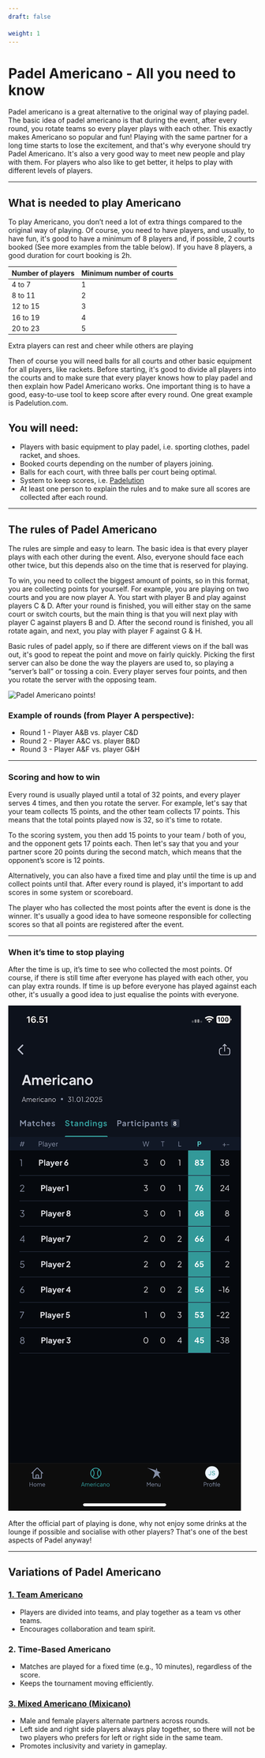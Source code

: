 ```yaml
---
draft: false

weight: 1
---
```

# Padel Americano - All you need to know

Padel americano is a great alternative to the original way of playing padel. The basic idea of padel americano is that during the event, after every round, you rotate teams so every player plays with each other. This exactly makes Americano so popular and fun! Playing with the same partner for a long time starts to lose the excitement, and that's why everyone should try Padel Americano. It's also a very good way to meet new people and play with them. For players who also like to get better, it helps to play with different levels of players.

---

## What is needed to play Americano

To play Americano, you don’t need a lot of extra things compared to the original way of playing. Of course, you need to have players, and usually, to have fun, it's good to have a minimum of 8 players and, if possible, 2 courts booked (See more examples from the table below). If you have 8 players, a good duration for court booking is 2h.

| Number of players                                         | Minimum number of courts |
|-----------------------------------------------------------|--------------------------|
|                           4 to 7                          |             1            |
|                          8 to 11                          |             2            |
|                          12 to 15                         |             3            |
|                          16 to 19                         |             4            |
|                          20 to 23                         |             5            |



Extra players can rest and cheer while others are playing

Then of course you will need balls for all courts and other basic equipment for all players, like rackets. Before starting, it's good to divide all players into the courts and to make sure that every player knows how to play padel and then explain how Padel Americano works. One important thing is to have a good, easy-to-use tool to keep score after every round. One great example is Padelution.com.

## You will need:

- Players with basic equipment to play padel, i.e. sporting clothes, padel racket, and shoes.
- Booked courts depending on the number of players joining.
- Balls for each court, with three balls per court being optimal.
- System to keep scores, i.e. [Padelution](https://padelution.com/americano)
- At least one person to explain the rules and to make sure all scores are collected after each round.

---
## The rules of Padel Americano

The rules are simple and easy to learn. The basic idea is that every player plays with each other during the event. Also, everyone should face each other twice, but this depends also on the time that is reserved for playing. 

To win, you need to collect the biggest amount of points, so in this format, you are collecting points for yourself. For example, you are playing on two courts and you are now player A. You start with player B and play against players C & D. After your round is finished, you will either stay on the same court or switch courts, but the main thing is that you will next play with player C against players B and D. After the second round is finished, you all rotate again, and next, you play with player F against G & H. 

Basic rules of padel apply, so if there are different views on if the ball was out, it's good to repeat the point and move on fairly quickly. Picking the first server can also be done the way the players are used to, so playing a “server’s ball” or tossing a coin. Every player serves four points, and then you rotate the server with the opposing team.

![Padel Americano points!](/images/padel-americano.png "Padel Americano points!")

### Example of rounds (from Player A perspective):
- Round 1 - Player A&B vs. player C&D
- Round 2  - Player A&C vs. player B&D
- Round 3 - Player A&F vs. player G&H


---

### Scoring and how to win
Every round is usually played until a total of 32 points, and every player serves 4 times, and then you rotate the server. For example, let's say that your team collects 15 points, and the other team collects 17 points. This means that the total points played now is 32, so it's time to rotate. 

To the scoring system, you then add 15 points to your team / both of you, and the opponent gets 17 points each. Then let's say that you and your partner score 20 points during the second match, which means that the opponent’s score is 12 points. 

Alternatively, you can also have a fixed time and play until the time is up and collect points until that. After every round is played, it's important to add scores in some system or scoreboard. 

The player who has collected the most points after the event is done is the winner. It's usually a good idea to have someone responsible for collecting scores so that all points are registered after the event.


---

### When it’s time to stop playing
After the time is up, it’s time to see who collected the most points. Of course, if there is still time after everyone has played with each other, you can play extra rounds. If time is up before everyone has played against each other, it's usually a good idea to just equalise the points with everyone.

![Padel Americano scoreboard!](/assets/padel-americano-scoreboard.png "Padel Americano scoreboard!")


After the official part of playing is done, why not enjoy some drinks at the lounge if possible and socialise with other players? That's one of the best aspects of Padel anyway!

---

## Variations of Padel Americano

### [1. Team Americano](/team-americano)
- Players are divided into teams, and play together as a team vs other teams.
- Encourages collaboration and team spirit.

### 2. Time-Based Americano
- Matches are played for a fixed time (e.g., 10 minutes), regardless of the score.
- Keeps the tournament moving efficiently.

### [3. Mixed Americano (Mixicano)](/mixicano)
- Male and female players alternate partners across rounds.
- Left side and right side players always play together, so there will not be two players who prefers for left or right side in the same team.
- Promotes inclusivity and variety in gameplay.